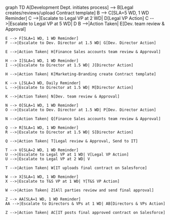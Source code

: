 graph TD
    A[Development Dept. initiates process] --> B[Legal creates/reviews/upload Contract template]
    B --> C[SLA=5 WD, 1 WD Reminder]
    C -->|Escalate to Legal VP at 2 WD| D[Legal VP Action]
    C -->|Escalate to Legal VP at 5 WD| D
    B -->|Action Taken| E[Dev. team review & Approval]
    
    E --> F[SLA=1 WD, 1 WD Reminder]
    F -->|Escalate to Dev. Director at 1.5 WD| G[Dev. Director Action]
    
    E -->|Action Taken| H[Finance Sales accounts team review & Approval]
    
    H --> I[SLA=1 WD, 1 WD Reminder]
    I -->|Escalate to Director at 1.5 WD| J[Director Action]
    
    H -->|Action Taken| K[Marketing-Branding create Contract template]
    
    K --> L[SLA=3 WD, Daily Reminder]
    L -->|Escalate to Director at 1.5 WD| M[Director Action]
    
    K -->|Action Taken| N[Dev. team review & Approval]
    
    N --> O[SLA=1 WD, 1 WD Reminder]
    O -->|Escalate to Dev. Director at 1.5 WD| P[Dev. Director Action]
    
    N -->|Action Taken| Q[Finance Sales accounts team review & Approval]
    
    Q --> R[SLA=1 WD, 1 WD Reminder]
    R -->|Escalate to Director at 1.5 WD| S[Director Action]
    
    Q -->|Action Taken| T[Legal review & Approval, Send to IT]
    
    T --> U[SLA=2 WD, 1 WD Reminder]
    U -->|Escalate to Legal VP at 1 WD| V[Legal VP Action]
    U -->|Escalate to Legal VP at 2 WD| V
    
    T -->|Action Taken| W[IT uploads final contract on Salesforce]
    
    W --> X[SLA=1 WD, 1 WD Reminder]
    X -->|Escalate to T&S VP at 1 WD| Y[T&S VP Action]
    
    W -->|Action Taken| Z[All parties review and send final approval]
    
    Z --> AA[SLA=1 WD, 1 WD Reminder]
    AA -->|Escalate to Directors & VPs at 1 WD| AB[Directors & VPs Action]
    
    Z -->|Action Taken| AC[IT posts final approved contract on Salesforce]

